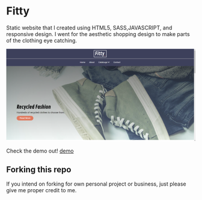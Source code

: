 # Fitty

Static website that I created using HTML5, SASS,JAVASCRIPT, and responsive design. I went for the aesthetic shopping design to make parts of the clothing eye catching.


![demo website](/Images/snapshot.png)

Check the demo out! [demo](https://inspiring-brattain-a44042.netlify.app/)

## Forking this repo
If you intend on forking for own personal project or business, just please give me proper credit to me.